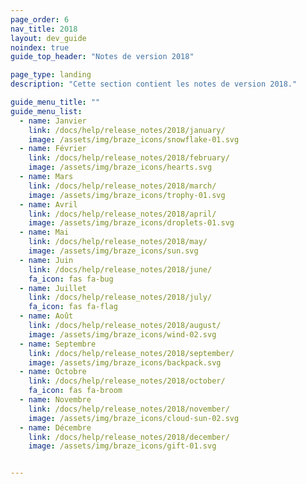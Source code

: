 ```yaml
---
page_order: 6
nav_title: 2018
layout: dev_guide
noindex: true
guide_top_header: "Notes de version 2018"

page_type: landing
description: "Cette section contient les notes de version 2018."

guide_menu_title: ""
guide_menu_list:
  - name: Janvier
    link: /docs/help/release_notes/2018/january/
    image: /assets/img/braze_icons/snowflake-01.svg
  - name: Février
    link: /docs/help/release_notes/2018/february/
    image: /assets/img/braze_icons/hearts.svg
  - name: Mars
    link: /docs/help/release_notes/2018/march/
    image: /assets/img/braze_icons/trophy-01.svg
  - name: Avril
    link: /docs/help/release_notes/2018/april/
    image: /assets/img/braze_icons/droplets-01.svg
  - name: Mai
    link: /docs/help/release_notes/2018/may/
    image: /assets/img/braze_icons/sun.svg
  - name: Juin
    link: /docs/help/release_notes/2018/june/
    fa_icon: fas fa-bug
  - name: Juillet
    link: /docs/help/release_notes/2018/july/
    fa_icon: fas fa-flag
  - name: Août
    link: /docs/help/release_notes/2018/august/
    image: /assets/img/braze_icons/wind-02.svg
  - name: Septembre
    link: /docs/help/release_notes/2018/september/
    image: /assets/img/braze_icons/backpack.svg
  - name: Octobre
    link: /docs/help/release_notes/2018/october/
    fa_icon: fas fa-broom
  - name: Novembre
    link: /docs/help/release_notes/2018/november/
    image: /assets/img/braze_icons/cloud-sun-02.svg
  - name: Décembre
    link: /docs/help/release_notes/2018/december/
    image: /assets/img/braze_icons/gift-01.svg


---
```

